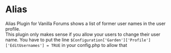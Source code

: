 Alias
=====

Alias Plugin for Vanilla Forums shows a list of former user names in the user profile.    
This plugin only makes sense if you allow your users to change their user name. You have to put the line `$Configuration['Garden']['Profile']['EditUsernames'] = TRUE` in your config.php to allow that
